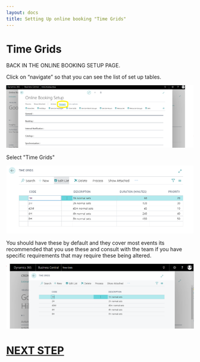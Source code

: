 ```yaml
---
layout: docs
title: Setting Up online booking "Time Grids"
---
```

# Time Grids
BACK IN THE ONLINE BOOKING SETUP PAGE.

Click on “navigate” so that you can see the list of set up tables.

![](media/garagehive-onlinebooking-5.png)

Select "Time Grids" 

![](media/garagehive-onlinebooking-21.png)

 You should have these by default and they cover most events its recommended that you use these and consult with the team if you have specific requirements that may require these being altered.

![](media/garagehive-onlinebooking-36.png)

# [NEXT STEP](/docs/garagehive-onlinebooking-service-workgroups-and-service-hours.html)